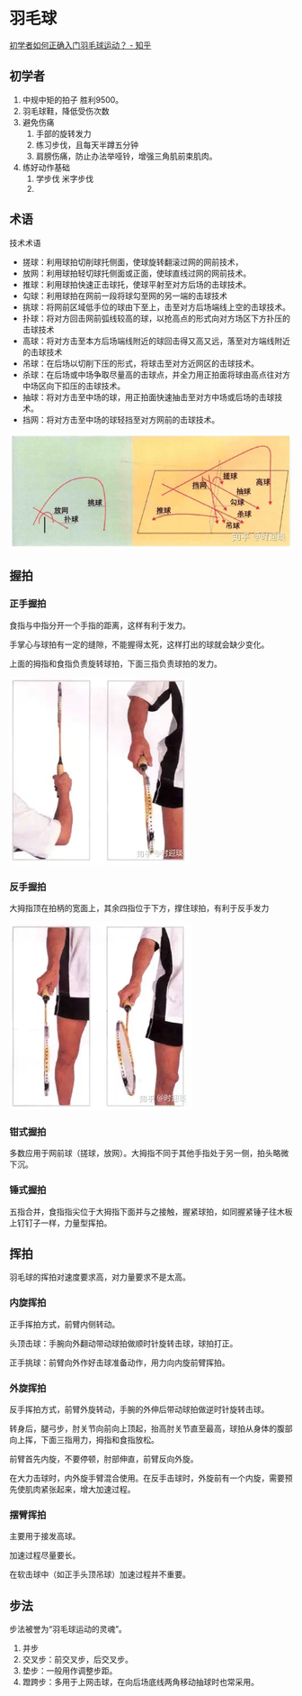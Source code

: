 # 羽毛球

[初学者如何正确入门羽毛球运动？ - 知乎](https://www.zhihu.com/question/27898739)

## 初学者

1. 中规中矩的拍子 胜利9500。
2. 羽毛球鞋，降低受伤次数
3. 避免伤痛
   1. 手部的旋转发力
   2. 练习步伐，且每天半蹲五分钟
   3. 肩膀伤痛，防止办法举哑铃，增强三角肌前束肌肉。
4. 练好动作基础
   1. 学步伐 米字步伐
   2.

## 术语

技术术语

- 搓球：利用球拍切削球托侧面，使球旋转翻滚过网的网前技术，
- 放网：利用球拍轻切球托侧面或正面，使球直线过网的网前技术。
- 推球：利用球拍快速正击球托，使球平射至对方后场的击球技术。
- 勾球：利用球拍在网前一段将球勾至网的另一端的击球技术
- 挑球：将网前区域低手位的球由下至上，击至对方后场端线上空的击球技术。
- 扑球：将对方回击网前弧线较高的球，以抢高点的形式向对方场区下方扑压的击球技术
- 高球：将对方击至本方后场端线附近的球回击得又高又远，落至对方端线附近的击球技术
- 吊球：在后场以切削下压的形式，将球击至对方近网区的击球技术。
- 杀球：在后场或中场争取尽量高的击球点，并全力用正拍面将球由高点往对方中场区向下扣压的击球技术。
- 抽球：将对方击至中场的球，用正拍面快速抽击至对方中场或后场的击球技术。
- 挡网：将对方击至中场的球轻挡至对方网前的击球技术。

![技术术语图示](image/技术术语.png)

## 握拍

### 正手握拍

食指与中指分开一个手指的距离，这样有利于发力。

手掌心与球拍有一定的缝隙，不能握得太死，这样打出的球就会缺少变化。

上面的拇指和食指负责旋转球拍，下面三指负责球拍的发力。

![正手握拍图示](image/正手握拍.png)

### 反手握拍

大拇指顶在拍柄的宽面上，其余四指位于下方，撑住球拍，有利于反手发力

![反手握拍图示](image/反手握拍.png)

### 钳式握拍

多数应用于网前球（搓球，放网）。大拇指不同于其他手指处于另一侧，拍头略微下沉。

### 锤式握拍

五指合并，食指指尖位于大拇指下面并与之接触，握紧球拍，如同握紧锤子往木板上钉钉子一样，力量型挥拍。

## 挥拍

羽毛球的挥拍对速度要求高，对力量要求不是太高。

### 内旋挥拍

正手挥拍方式，前臂内侧转动。

头顶击球：手腕向外翻动带动球拍做顺时针旋转击球，球拍打正。

正手挑球：前臂向外作好击球准备动作，用力向内旋前臂挥拍。

### 外旋挥拍

反手挥拍方式，前臂外旋转动，手腕的外伸后带动球拍做逆时针旋转击球。

转身后，腿弓步，肘关节向前向上顶起，抬高肘关节直至最高，球拍从身体的腹部向上挥，下面三指用力，拇指和食指放松。

前臂首先内旋，不要停顿，肘部伸直，前臂反向外旋。

在大力击球时，内外旋手臂混合使用。在反手击球时，外旋前有一个内旋，需要预先使肌肉紧张起来，增大加速过程。

### 摆臂挥拍

主要用于接发高球。

加速过程尽量要长。

在软击球中（如正手头顶吊球）加速过程并不重要。

## 步法

步法被誉为“羽毛球运动的灵魂”。

1. 并步
2. 交叉步：前交叉步，后交叉步。
3. 垫步：一般用作调整步距。
4. 蹬跨步：多用于上网击球，在向后场底线两角移动抽球时也常采用。
